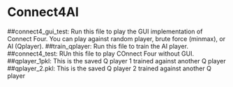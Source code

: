 # Connect4AI
##connect4_gui_test: Run this file to play the GUI implementation of Connect Four. You can play against random player, brute force (minmax), or AI (Qplayer).
##train_qplayer: Run this file to train the AI player.
##connect4_test: RUn this file to play COnnect Four without GUI.
##qplayer_1pkl: This is the saved Q player 1 trained against another Q player
##qplayer_2.pkl: This is the saved Q player 2 trained against another Q player

